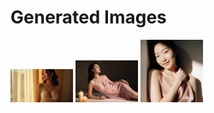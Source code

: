 # Generated Images



<img src="2025_10_15_01.webp" width="100"/> <img src="2025_10_15_02.webp" width="100"/> <img src="2025_10_15_03.webp" width="100"/>
